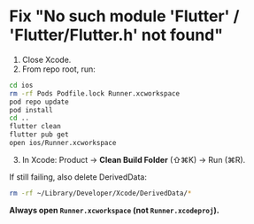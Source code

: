 # Fix "No such module 'Flutter' / 'Flutter/Flutter.h' not found"

1) Close Xcode.
2) From repo root, run:

```bash
cd ios
rm -rf Pods Podfile.lock Runner.xcworkspace
pod repo update
pod install
cd ..
flutter clean
flutter pub get
open ios/Runner.xcworkspace
```

3. In Xcode: Product → **Clean Build Folder** (⇧⌘K) → Run (⌘R).

If still failing, also delete DerivedData:

```bash
rm -rf ~/Library/Developer/Xcode/DerivedData/*
```

**Always open `Runner.xcworkspace` (not `Runner.xcodeproj`).**



